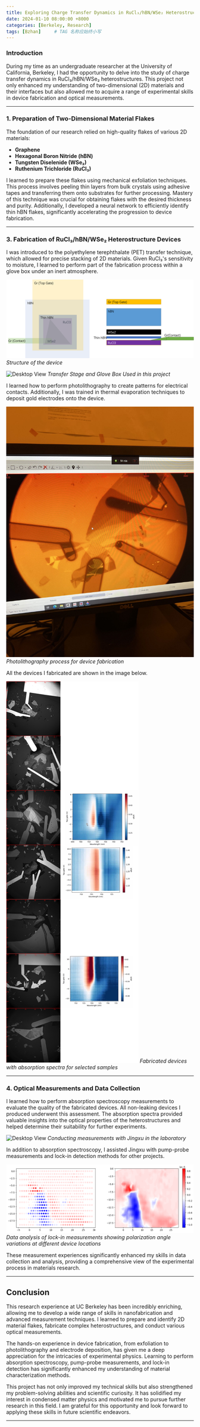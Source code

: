 ```yaml
---
title: Exploring Charge Transfer Dynamics in RuCl₃/hBN/WSe₂ Heterostructures
date: 2024-01-10 08:00:00 +8000
categories: [Berkeley, Research]
tags: [Bzhan]     # TAG 名称应始终小写
---
```



### Introduction

During my time as an undergraduate researcher at the University of California, Berkeley, I had the opportunity to delve into the study of charge transfer dynamics in RuCl₃/hBN/WSe₂ heterostructures. This project not only enhanced my understanding of two-dimensional (2D) materials and their interfaces but also allowed me to acquire a range of experimental skills in device fabrication and optical measurements.

---

### 1. Preparation of Two-Dimensional Material Flakes

The foundation of our research relied on high-quality flakes of various 2D materials:

- **Graphene**
- **Hexagonal Boron Nitride (hBN)**
- **Tungsten Diselenide (WSe₂)**
- **Ruthenium Trichloride (RuCl₃)**

I learned to prepare these flakes using mechanical exfoliation techniques. This process involves peeling thin layers from bulk crystals using adhesive tapes and transferring them onto substrates for further processing. Mastery of this technique was crucial for obtaining flakes with the desired thickness and purity. Additionally, I developed a neural network to efficiently identify thin hBN flakes, significantly accelerating the progression to device fabrication.

---

### 3. Fabrication of RuCl₃/hBN/WSe₂ Heterostructure Devices

I was introduced to the polyethylene terephthalate (PET) transfer technique, which allowed for precise stacking of 2D materials. Given RuCl₃'s sensitivity to moisture, I learned to perform part of the fabrication process within a glove box under an inert atmosphere.

![Desktop View](/assets/posts/02-Berk/structure.png)
_Structure of the device_

![Desktop View](/assets/posts/02-Berk/TS.png)
_Transfer Stage and Glove Box Used in this project_

I learned how to perform photolithography to create patterns for electrical contacts. Additionally, I was trained in thermal evaporation techniques to deposit gold electrodes onto the device.

![Desktop View](/assets/posts/02-Berk/Etch.png)
_Photolithography process for device fabrication_

All the devices I fabricated are shown in the image below.

![Desktop View](/assets/posts/02-Berk/DAll.png)
_Fabricated devices with absorption spectra for selected samples_

---

### 4. Optical Measurements and Data Collection

I learned how to perform absorption spectroscopy measurements to evaluate the quality of the fabricated devices. All non-leaking devices I produced underwent this assessment. The absorption spectra provided valuable insights into the optical properties of the heterostructures and helped determine their suitability for further experiments.


![Desktop View](/assets/posts/02-Berk/ME.png)
_Conducting measurements with Jingxu in the laboratory_

In addition to absorption spectroscopy,  I assisted Jingxu with pump-probe measurements and lock-in detection methods for other projects. 

![Desktop View](/assets/posts/02-Berk/LoinM.png)
_Data analysis of lock-in measurements showing polarization angle variations at different device locations_

These measurement experiences significantly enhanced my skills in data collection and analysis, providing a comprehensive view of the experimental process in materials research.

---

## Conclusion

This research experience at UC Berkeley has been incredibly enriching, allowing me to develop a wide range of skills in nanofabrication and advanced measurement techniques. I learned to prepare and identify 2D material flakes, fabricate complex heterostructures, and conduct various optical measurements.

The hands-on experience in device fabrication, from exfoliation to photolithography and electrode deposition, has given me a deep appreciation for the intricacies of experimental physics. Learning to perform absorption spectroscopy, pump-probe measurements, and lock-in detection has significantly enhanced my understanding of material characterization methods.

This project has not only improved my technical skills but also strengthened my problem-solving abilities and scientific curiosity. It has solidified my interest in condensed matter physics and motivated me to pursue further research in this field. I am grateful for this opportunity and look forward to applying these skills in future scientific endeavors.

---


